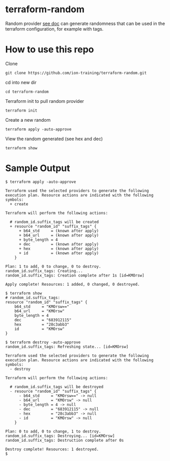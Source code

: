 # terraform-random

Random provider [see doc](https://registry.terraform.io/providers/hashicorp/random/latest/docs) can generate randomness that can be used in the terraform configuration, for example with tags.

# How to use this repo
Clone
```
git clone https://github.com/ion-training/terraform-random.git
```

cd into new dir
```
cd terraform-random
```

Terraform init to pull random provider
```
terraform init
```

Create a new random
```
terraform apply -auto-approve
```

View the random generated (see hex and dec)
```
terraform show
```

# Sample Output
```
$ terraform apply -auto-approve

Terraform used the selected providers to generate the following execution plan. Resource actions are indicated with the following symbols:
  + create

Terraform will perform the following actions:

  # random_id.suffix_tags will be created
  + resource "random_id" "suffix_tags" {
      + b64_std     = (known after apply)
      + b64_url     = (known after apply)
      + byte_length = 4
      + dec         = (known after apply)
      + hex         = (known after apply)
      + id          = (known after apply)
    }

Plan: 1 to add, 0 to change, 0 to destroy.
random_id.suffix_tags: Creating...
random_id.suffix_tags: Creation complete after 1s [id=KMOrsw]

Apply complete! Resources: 1 added, 0 changed, 0 destroyed.
```

```
$ terraform show
# random_id.suffix_tags:
resource "random_id" "suffix_tags" {
    b64_std     = "KMOrsw=="
    b64_url     = "KMOrsw"
    byte_length = 4
    dec         = "683912115"
    hex         = "28c3abb3"
    id          = "KMOrsw"
}
```

```
$ terraform destroy -auto-approve
random_id.suffix_tags: Refreshing state... [id=KMOrsw]

Terraform used the selected providers to generate the following execution plan. Resource actions are indicated with the following symbols:
  - destroy

Terraform will perform the following actions:

  # random_id.suffix_tags will be destroyed
  - resource "random_id" "suffix_tags" {
      - b64_std     = "KMOrsw==" -> null
      - b64_url     = "KMOrsw" -> null
      - byte_length = 4 -> null
      - dec         = "683912115" -> null
      - hex         = "28c3abb3" -> null
      - id          = "KMOrsw" -> null
    }

Plan: 0 to add, 0 to change, 1 to destroy.
random_id.suffix_tags: Destroying... [id=KMOrsw]
random_id.suffix_tags: Destruction complete after 0s

Destroy complete! Resources: 1 destroyed.
$
```